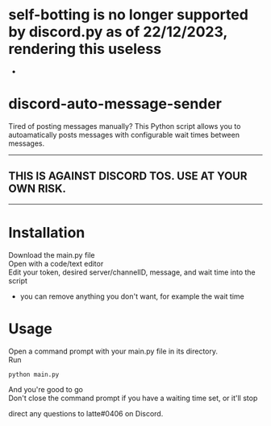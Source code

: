 # self-botting is no longer supported by discord.py as of 22/12/2023, rendering this useless
-

# discord-auto-message-sender
Tired of posting messages manually? This Python script allows you to autoamatically posts messages with configurable wait times between messages.

**********************************************************
## **THIS IS AGAINST DISCORD TOS. USE AT YOUR OWN RISK.**
**********************************************************

# Installation
Download the main.py file<br>
Open with a code/text editor<br>
Edit your token, desired server/channelID, message, and wait time into the script<br>
* you can remove anything you don't want, for example the wait time<br>

# Usage
Open a command prompt with your main.py file in its directory.<br>
Run
```
python main.py
```
And you're good to go<br>
Don't close the command prompt if you have a waiting time set, or it'll stop<br>

direct any questions to latte#0406 on Discord.
